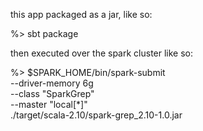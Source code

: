

this app packaged as a jar, like so:

%> sbt package


then executed over the spark cluster like so:

%> $SPARK_HOME/bin/spark-submit \
		--driver-memory 6g \
		--class "SparkGrep" \
		--master "local[*]" \
		./target/scala-2.10/spark-grep_2.10-1.0.jar
